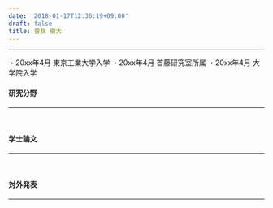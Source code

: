```yaml
---
date: '2018-01-17T12:36:19+09:00'
draft: false
title: 曽我 樹大
---
```


* * *

・20xx年4月 東京工業大学入学 ・20xx年4月 首藤研究室所属 ・20xx年4月 大学院入学

#### 研究分野

* * *

 

#### 学士論文

* * *

 

#### 対外発表

* * *